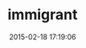 ---
layout: post
title:  "immigrant"
repo:   "jenseng/immigrant"
date:   2015-02-18 17:19:06
gemurl: http://github.com/jenseng/immigrant
---